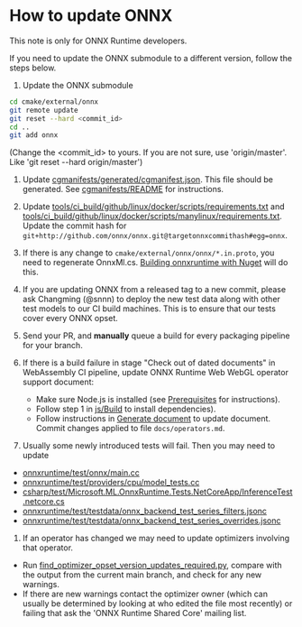 # How to update ONNX

This note is only for ONNX Runtime developers.

If you need to update the ONNX submodule to a different version, follow the steps below.

1. Update the ONNX submodule
```sh
cd cmake/external/onnx
git remote update
git reset --hard <commit_id>
cd ..
git add onnx
```
(Change the <commit_id> to yours. If you are not sure, use 'origin/master'. Like 'git reset --hard origin/master')

1. Update [cgmanifests/generated/cgmanifest.json](/cgmanifests/generated/cgmanifest.json).
This file should be generated. See [cgmanifests/README](/cgmanifests/README.md) for instructions.

1. Update [tools/ci_build/github/linux/docker/scripts/requirements.txt](/tools/ci_build/github/linux/docker/scripts/requirements.txt)
   and [tools/ci_build/github/linux/docker/scripts/manylinux/requirements.txt](/tools/ci_build/github/linux/docker/scripts/manylinux/requirements.txt).
   Update the commit hash for `git+http://github.com/onnx/onnx.git@targetonnxcommithash#egg=onnx`.

1. If there is any change to `cmake/external/onnx/onnx/*.in.proto`, you need to regenerate OnnxMl.cs.
   [Building onnxruntime with Nuget](https://onnxruntime.ai/docs/build/inferencing.html#build-nuget-packages) will do
   this.

1. If you are updating ONNX from a released tag to a new commit, please ask Changming (@snnn) to deploy the new test
   data along with other test models to our CI build machines. This is to ensure that our tests cover every ONNX opset.

1. Send your PR, and **manually** queue a build for every packaging pipeline for your branch.

1. If there is a build failure in stage "Check out of dated documents" in WebAssembly CI pipeline, update ONNX Runtime
   Web WebGL operator support document:
   - Make sure Node.js is installed (see [Prerequisites](../js/README.md#Prerequisites) for instructions).
   - Follow step 1 in [js/Build](../js/README.md#Build-2) to install dependencies).
   - Follow instructions in [Generate document](../js/README.md#Generating-Document) to update document. Commit changes applied to file `docs/operators.md`.

1. Usually some newly introduced tests will fail. Then you may need to update
- [onnxruntime/test/onnx/main.cc](/onnxruntime/test/onnx/main.cc)
- [onnxruntime/test/providers/cpu/model_tests.cc](/onnxruntime/test/providers/cpu/model_tests.cc)
- [csharp/test/Microsoft.ML.OnnxRuntime.Tests.NetCoreApp/InferenceTest.netcore.cs](/csharp/test/Microsoft.ML.OnnxRuntime.Tests.NetCoreApp/InferenceTest.netcore.cs)
- [onnxruntime/test/testdata/onnx_backend_test_series_filters.jsonc](/onnxruntime/test/testdata/onnx_backend_test_series_filters.jsonc)
- [onnxruntime/test/testdata/onnx_backend_test_series_overrides.jsonc](/onnxruntime/test/testdata/onnx_backend_test_series_overrides.jsonc)

1. If an operator has changed we may need to update optimizers involving that operator.
- Run [find_optimizer_opset_version_updates_required.py](/tools/python/find_optimizer_opset_version_updates_required.py), compare with the output from the current main branch, and check for any new warnings.
- If there are new warnings contact the optimizer owner (which can usually be determined by looking at who edited the file most recently) or failing that ask the 'ONNX Runtime Shared Core' mailing list.
